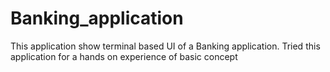 # Banking_application

This application show terminal based UI of a Banking application.
Tried this application for a hands on experience of basic concept
